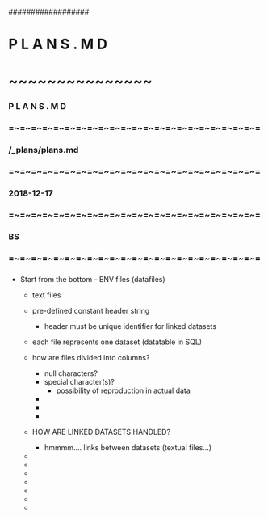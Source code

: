 
##################
# P L A N S . M D 
# ~~~~~~~~~~~~~~~
###
### P L A N S . M D 
### =~=~=~=~=~=~=~=~=~=~=~=~=~=~=~=~=~=~=~=~=~=~=
### /_plans/plans.md
### =~=~=~=~=~=~=~=~=~=~=~=~=~=~=~=~=~=~=~=~=~=~=
### 2018-12-17
### =~=~=~=~=~=~=~=~=~=~=~=~=~=~=~=~=~=~=~=~=~=~=
### BS
### =~=~=~=~=~=~=~=~=~=~=~=~=~=~=~=~=~=~=~=~=~=~=
###

- Start from the bottom - ENV files (datafiles)
    - text files
    - pre-defined constant header string
        - header must be unique identifier for linked datasets
    - each file represents one dataset (datatable in SQL)
    - how are files divided into columns?
        - null characters?
        - special character(s)? 
            - possibility of reproduction in actual data
        - 
        - 
        - 
    - HOW ARE LINKED DATASETS HANDLED?
        - hmmmm.... links between datasets (textual files...)

    - 
    - 
    - 
    - 
    - 
    - 
    - 
